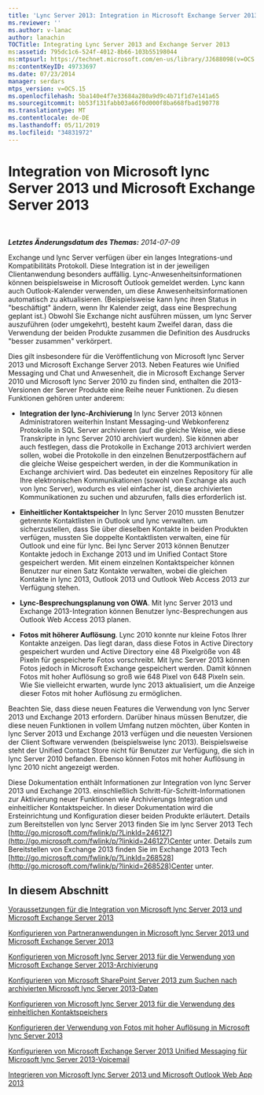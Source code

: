 ```yaml
---
title: 'Lync Server 2013: Integration in Microsoft Exchange Server 2013'
ms.reviewer: ''
ms.author: v-lanac
author: lanachin
TOCTitle: Integrating Lync Server 2013 and Exchange Server 2013
ms:assetid: 795dc1c6-524f-4012-8b66-103b55198044
ms:mtpsurl: https://technet.microsoft.com/en-us/library/JJ688098(v=OCS.15)
ms:contentKeyID: 49733697
ms.date: 07/23/2014
manager: serdars
mtps_version: v=OCS.15
ms.openlocfilehash: 5ba140e4f7e33684a280a9d9c4b71f1d7e141a65
ms.sourcegitcommit: bb53f131fabb03a66f0d000f8ba668fbad190778
ms.translationtype: MT
ms.contentlocale: de-DE
ms.lasthandoff: 05/11/2019
ms.locfileid: "34831972"
---
```

<div data-xmlns="http://www.w3.org/1999/xhtml">

<div class="topic" data-xmlns="http://www.w3.org/1999/xhtml" data-msxsl="urn:schemas-microsoft-com:xslt" data-cs="http://msdn.microsoft.com/en-us/">

<div data-asp="http://msdn2.microsoft.com/asp">

# <a name="integrating-microsoft-lync-server-2013-and-microsoft-exchange-server-2013"></a>Integration von Microsoft lync Server 2013 und Microsoft Exchange Server 2013

</div>

<div id="mainSection">

<div id="mainBody">

<span> </span>

_**Letztes Änderungsdatum des Themas:** 2014-07-09_

Exchange und lync Server verfügen über ein langes Integrations-und Kompatibilitäts Protokoll. Diese Integration ist in der jeweiligen Clientanwendung besonders auffällig. Lync-Anwesenheitsinformationen können beispielsweise in Microsoft Outlook gemeldet werden. Lync kann auch Outlook-Kalender verwenden, um diese Anwesenheitsinformationen automatisch zu aktualisieren. (Beispielsweise kann lync ihren Status in "beschäftigt" ändern, wenn Ihr Kalender zeigt, dass eine Besprechung geplant ist.) Obwohl Sie Exchange nicht ausführen müssen, um lync Server auszuführen (oder umgekehrt), besteht kaum Zweifel daran, dass die Verwendung der beiden Produkte zusammen die Definition des Ausdrucks "besser zusammen" verkörpert.

Dies gilt insbesondere für die Veröffentlichung von Microsoft lync Server 2013 und Microsoft Exchange Server 2013. Neben Features wie Unified Messaging und Chat und Anwesenheit, die in Microsoft Exchange Server 2010 und Microsoft lync Server 2010 zu finden sind, enthalten die 2013-Versionen der Server Produkte eine Reihe neuer Funktionen. Zu diesen Funktionen gehören unter anderem:

  - **Integration der lync-Archivierung** In lync Server 2013 können Administratoren weiterhin Instant Messaging-und Webkonferenz Protokolle in SQL Server archivieren (auf die gleiche Weise, wie diese Transkripte in lync Server 2010 archiviert wurden). Sie können aber auch festlegen, dass die Protokolle in Exchange 2013 archiviert werden sollen, wobei die Protokolle in den einzelnen Benutzerpostfächern auf die gleiche Weise gespeichert werden, in der die Kommunikation in Exchange archiviert wird. Das bedeutet ein einzelnes Repository für alle Ihre elektronischen Kommunikationen (sowohl von Exchange als auch von lync Server), wodurch es viel einfacher ist, diese archivierten Kommunikationen zu suchen und abzurufen, falls dies erforderlich ist.

  - **Einheitlicher Kontaktspeicher** In lync Server 2010 mussten Benutzer getrennte Kontaktlisten in Outlook und lync verwalten. um sicherzustellen, dass Sie über dieselben Kontakte in beiden Produkten verfügen, mussten Sie doppelte Kontaktlisten verwalten, eine für Outlook und eine für lync. Bei lync Server 2013 können Benutzer Kontakte jedoch in Exchange 2013 und im Unified Contact Store gespeichert werden. Mit einem einzelnen Kontaktspeicher können Benutzer nur einen Satz Kontakte verwalten, wobei die gleichen Kontakte in lync 2013, Outlook 2013 und Outlook Web Access 2013 zur Verfügung stehen.

  - **Lync-Besprechungsplanung von OWA**. Mit lync Server 2013 und Exchange 2013-Integration können Benutzer lync-Besprechungen aus Outlook Web Access 2013 planen.

  - **Fotos mit höherer Auflösung**. Lync 2010 konnte nur kleine Fotos Ihrer Kontakte anzeigen. Das liegt daran, dass diese Fotos in Active Directory gespeichert wurden und Active Directory eine 48 Pixelgröße von 48 Pixeln für gespeicherte Fotos vorschreibt. Mit lync Server 2013 können Fotos jedoch in Microsoft Exchange gespeichert werden. Damit können Fotos mit hoher Auflösung so groß wie 648 Pixel von 648 Pixeln sein. Wie Sie vielleicht erwarten, wurde lync 2013 aktualisiert, um die Anzeige dieser Fotos mit hoher Auflösung zu ermöglichen.

Beachten Sie, dass diese neuen Features die Verwendung von lync Server 2013 und Exchange 2013 erfordern. Darüber hinaus müssen Benutzer, die diese neuen Funktionen in vollem Umfang nutzen möchten, über Konten in lync Server 2013 und Exchange 2013 verfügen und die neuesten Versionen der Client Software verwenden (beispielsweise lync 2013). Beispielsweise steht der Unified Contact Store nicht für Benutzer zur Verfügung, die sich in lync Server 2010 befanden. Ebenso können Fotos mit hoher Auflösung in lync 2010 nicht angezeigt werden.

Diese Dokumentation enthält Informationen zur Integration von lync Server 2013 und Exchange 2013. einschließlich Schritt-für-Schritt-Informationen zur Aktivierung neuer Funktionen wie Archivierungs Integration und einheitlicher Kontaktspeicher. In dieser Dokumentation wird die Ersteinrichtung und Konfiguration dieser beiden Produkte erläutert. Details zum Bereitstellen von lync Server 2013 finden Sie im lync Server 2013 Tech [http://go.microsoft.com/fwlink/p/?LinkId=246127](http://go.microsoft.com/fwlink/p/?linkid=246127)Center unter. Details zum Bereitstellen von Exchange 2013 finden Sie im Exchange 2013 Tech [http://go.microsoft.com/fwlink/p/?LinkId=268528](http://go.microsoft.com/fwlink/p/?linkid=268528)Center unter.

<div>

## <a name="in-this-section"></a>In diesem Abschnitt

[Voraussetzungen für die Integration von Microsoft lync Server 2013 und Microsoft Exchange Server 2013](lync-server-2013-prerequisites-for-integrating-with-exchange-server-2013.md)

[Konfigurieren von Partneranwendungen in Microsoft lync Server 2013 und Microsoft Exchange Server 2013](lync-server-2013-configuring-partner-applications-in-lync-server-2013-and-exchange-server-2013.md)

[Konfigurieren von Microsoft lync Server 2013 für die Verwendung von Microsoft Exchange Server 2013-Archivierung](configuring-lync-server-2013-to-use-microsoft-exchange-server-2013-archiving.md)

[Konfigurieren von Microsoft SharePoint Server 2013 zum Suchen nach archivierten Microsoft lync Server 2013-Daten](lync-server-2013-configuring-microsoft-sharepoint-server-2013-to-search-for-archived-lync-server-2013-data.md)

[Konfigurieren von Microsoft lync Server 2013 für die Verwendung des einheitlichen Kontaktspeichers](lync-server-2013-configuring-lync-server-to-use-the-unified-contact-store.md)

[Konfigurieren der Verwendung von Fotos mit hoher Auflösung in Microsoft lync Server 2013](lync-server-2013-configuring-the-use-of-high-resolution-photos.md)

[Konfigurieren von Microsoft Exchange Server 2013 Unified Messaging für Microsoft lync Server 2013-Voicemail](lync-server-2013-configuring-microsoft-exchange-server-2013-unified-messaging-for-lync-server-2013-voice-mail.md)

[Integrieren von Microsoft lync Server 2013 und Microsoft Outlook Web App 2013](lync-server-2013-integrating-lync-server-and-outlook-web-app-2013.md)

</div>

</div>

<span> </span>

</div>

</div>

</div>

